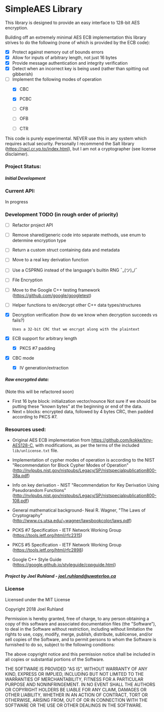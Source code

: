 # SimpleAES Library

This library is designed to provide an easy interface to 128-bit AES encryption.

Building off an extremely minimal AES ECB implementation this library strives to do the following (none of which is provided by the ECB code):
  - [x] Protect against memory out of bounds errors
  - [x] Allow for inputs of arbitrary length, not just 16 bytes
  - [x] Provide message authentication and integrity verification
  - [x] Detect when an incorrect key is being used (rather than spitting out gibberish)
  - [ ] Implement the following modes of operation
    - [x] CBC
    - [x] PCBC
    - [ ] CFB
    - [ ] OFB
    - [ ] CTR 
 
   

This code is purely experimental. NEVER use this in any system which requires actual security. Personally I recommend the Salt library (https://nacl.cr.yp.to/index.html), but I am not a cryptographer (see license disclaimer). 

### Project Status:
##### Initial Development

### Current API:
In progress

### Development TODO (in rough order of priority)
  - [ ] Refactor project API
  - [ ] Remove shared/generic code into separate methods, use enum to determine encryption type
  - [ ] Return a custom struct containing data and metadata
  - [ ] Move to a real key derivation function
  - [ ] Use a CSPRNG instead of the language's builtin RNG  ¯\_(ツ)_/¯
  - [ ] File Encryption
  - [ ] Move to the Google C++ testing framework (https://github.com/google/googletest)
  - [ ] Helper functions to en/decrypt other C++ data types/structures
  - [x] Decryption verification (how do we know when decryption succeeds vs fails?)
        
        Uses a 32-bit CRC that we encrypt along with the plaintext
  - [x] ECB support for arbitrary length
    - [x] PKCS #7 padding
  - [x] CBC mode
    - [x] IV generation/extraction

##### Raw encrypted data:
(Note this will be refactored soon)
   - First 16 byte block: initialization vector/nounce
        Not sure if we should be putting these "known bytes" at the beginning or end of the data.
   - Next `n` blocks: encrypted data, followed by 4 bytes CRC, then padded according to PKCS \#7.


### Resources used:

  - Original AES ECB implementation from https://github.com/kokke/tiny-AES128-C, with modifications, as per the terms of the included `lib/unlicense.txt` file.

  - Implementation of cypher modes of operation is according to the NIST "Recommendation for Block Cypher Modes of Operation" (http://nvlpubs.nist.gov/nistpubs/Legacy/SP/nistspecialpublication800-38a.pdf)

  - Info on key derivation - NIST "Recommendation for Key Derivation
Using Pseudorandom Functions" (http://nvlpubs.nist.gov/nistpubs/Legacy/SP/nistspecialpublication800-108.pdf)

  - General mathematical background- Neal R. Wagner, "The Laws of Cryptography" (http://www.cs.utsa.edu/~wagner/lawsbookcolor/laws.pdf)

  - PCKS \#7 Specification - IETF Network Working Group (https://tools.ietf.org/html/rfc2315)

  - PKCS \#5 Specification - IETF Network Working Group (https://tools.ietf.org/html/rfc2898)
  
  - Google C++ Style Guide (https://google.github.io/styleguide/cppguide.html)


##### Project by Joel Ruhland - joel.ruhland@uwaterloo.ca


### License 

Licensed under the MIT License

Copyright 2018 Joel Ruhland

Permission is hereby granted, free of charge, to any person obtaining a copy of this software and associated documentation files (the "Software"), to deal in the Software without restriction, including without limitation the rights to use, copy, modify, merge, publish, distribute, sublicense, and/or sell copies of the Software, and to permit persons to whom the Software is furnished to do so, subject to the following conditions:

The above copyright notice and this permission notice shall be included in all copies or substantial portions of the Software.

THE SOFTWARE IS PROVIDED "AS IS", WITHOUT WARRANTY OF ANY KIND, EXPRESS OR IMPLIED, INCLUDING BUT NOT LIMITED TO THE WARRANTIES OF MERCHANTABILITY, FITNESS FOR A PARTICULAR PURPOSE AND NONINFRINGEMENT. IN NO EVENT SHALL THE AUTHORS OR COPYRIGHT HOLDERS BE LIABLE FOR ANY CLAIM, DAMAGES OR OTHER LIABILITY, WHETHER IN AN ACTION OF CONTRACT, TORT OR OTHERWISE, ARISING FROM, OUT OF OR IN CONNECTION WITH THE SOFTWARE OR THE USE OR OTHER DEALINGS IN THE SOFTWARE.